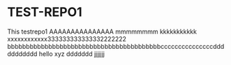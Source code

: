 # TEST-REPO1
This testrepo1
AAAAAAAAAAAAAAA mmmmmmmm kkkkkkkkkkk xxxxxxxxxxxx333333333333332222222
bbbbbbbbbbbbbbbbbbbbbbbbbbbbbbbbbbbbbbbbbcccccccccccccccddddddddddd
hello xyz
ddddddd
jjjjjjj
